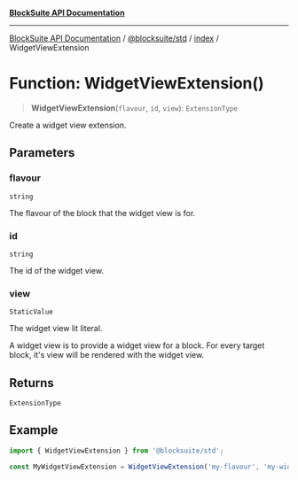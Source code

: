 [**BlockSuite API Documentation**](../../../../README.md)

***

[BlockSuite API Documentation](../../../../README.md) / [@blocksuite/std](../../README.md) / [index](../README.md) / WidgetViewExtension

# Function: WidgetViewExtension()

> **WidgetViewExtension**(`flavour`, `id`, `view`): `ExtensionType`

Create a widget view extension.

## Parameters

### flavour

`string`

The flavour of the block that the widget view is for.

### id

`string`

The id of the widget view.

### view

`StaticValue`

The widget view lit literal.

A widget view is to provide a widget view for a block.
For every target block, it's view will be rendered with the widget view.

## Returns

`ExtensionType`

## Example

```ts
import { WidgetViewExtension } from '@blocksuite/std';

const MyWidgetViewExtension = WidgetViewExtension('my-flavour', 'my-widget', literal`my-widget-view`);
